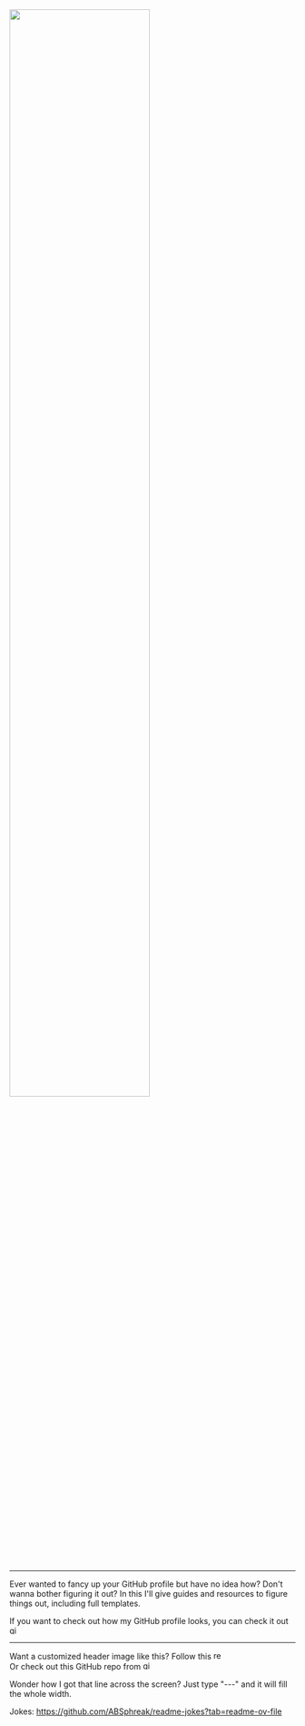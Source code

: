 <picture>
  <img src="https://github.com/user-attachments/assets/1cabdd78-7551-4cfe-a172-e4f2fd94b448" width="70%" />
</picture>

---

Ever wanted to fancy up your GitHub profile but have no idea how? Don't wanna bother figuring it out?
In this I'll give guides and resources to figure things out, including full templates.

If you want to check out how my GitHub profile looks, you can check it out <a href="https://github.com/HEE082024KH"> 
  <img src="https://img.shields.io/badge/here-red" height="15px" alt="github.com/HEE082024KH"> 
</a>

---

Want a customized header image like this? Follow this <a href="https://reheader.glitch.me/"> 
  <img src="https://img.shields.io/badge/template-red" height="15px" alt="reheader.glitch.me"> 
</a> <br>
Or check out this GitHub repo from <a href="https://github.com/khalby786/REHeader?tab=readme-ov-file"> 
  <img src="https://img.shields.io/badge/Khalby786-red" height="15px" alt="github.com/khalby786"> 
</a>

Wonder how I got that line across the screen? Just type "---" and it will fill the whole width.

Jokes:
https://github.com/ABSphreak/readme-jokes?tab=readme-ov-file
